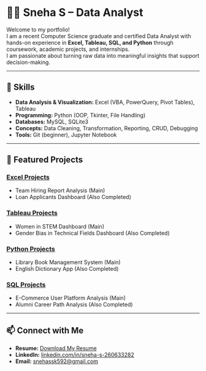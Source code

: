 # 👩‍💻 Sneha S – Data Analyst

Welcome to my portfolio!  
I am a recent Computer Science graduate and certified Data Analyst with hands-on experience in **Excel, Tableau, SQL, and Python** through coursework, academic projects, and internships.  
I am passionate about turning raw data into meaningful insights that support decision-making.  

---

## 🔑 Skills
- **Data Analysis & Visualization:** Excel (VBA, PowerQuery, Pivot Tables), Tableau  
- **Programming:** Python (OOP, Tkinter, File Handling)  
- **Databases:** MySQL, SQLite3  
- **Concepts:** Data Cleaning, Transformation, Reporting, CRUD, Debugging  
- **Tools:** Git (beginner), Jupyter Notebook  

---

## 🔹 Featured Projects

### [Excel Projects](./Projects/Excel.md)
- Team Hiring Report Analysis (Main)  
- Loan Applicants Dashboard (Also Completed)  

### [Tableau Projects](./Projects/Tableau.md)
- Women in STEM Dashboard (Main)  
- Gender Bias in Technical Fields Dashboard (Also Completed)  

### [Python Projects](./Projects/Python.md)
- Library Book Management System (Main)  
- English Dictionary App (Also Completed)  

### [SQL Projects](./Projects/SQL.md)
- E-Commerce User Platform Analysis (Main)  
- Alumni Career Path Analysis (Also Completed)  

---

## 📫 Connect with Me
- **Resume:** [Download My Resume](./Sneha_S_Resume.pdf)
- **LinkedIn:** [linkedin.com/in/sneha-s-260633282](https://www.linkedin.com/in/sneha-s-260633282)  
- **Email:** snehassk592@gmail.com  
